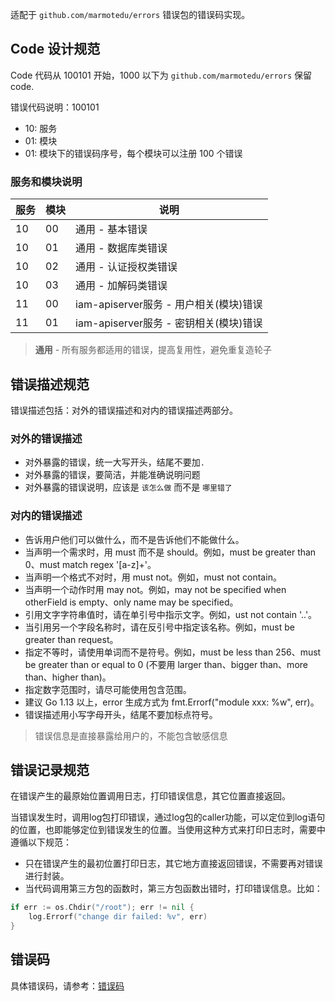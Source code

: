 适配于 `github.com/marmotedu/errors` 错误包的错误码实现。

## Code 设计规范

Code 代码从 100101 开始，1000 以下为 `github.com/marmotedu/errors` 保留 code.

错误代码说明：100101
+ 10: 服务
+ 01: 模块
+ 01: 模块下的错误码序号，每个模块可以注册 100 个错误

### 服务和模块说明

|服务|模块|说明|
|----|----|----|
|10|00|通用 - 基本错误|
|10|01|通用 - 数据库类错误|
|10|02|通用 - 认证授权类错误|
|10|03|通用 - 加解码类错误|
|11|00|iam-apiserver服务 - 用户相关(模块)错误|
|11|01|iam-apiserver服务 - 密钥相关(模块)错误|

> **通用** - 所有服务都适用的错误，提高复用性，避免重复造轮子

## 错误描述规范

错误描述包括：对外的错误描述和对内的错误描述两部分。

### 对外的错误描述

- 对外暴露的错误，统一大写开头，结尾不要加`.`
- 对外暴露的错误，要简洁，并能准确说明问题
- 对外暴露的错误说明，应该是 `该怎么做` 而不是 `哪里错了`

### 对内的错误描述

- 告诉用户他们可以做什么，而不是告诉他们不能做什么。
- 当声明一个需求时，用 must 而不是 should。例如，must be greater than 0、must match regex '[a-z]+'。
- 当声明一个格式不对时，用 must not。例如，must not contain。
- 当声明一个动作时用 may not。例如，may not be specified when otherField is empty、only name may be specified。
- 引用文字字符串值时，请在单引号中指示文字。例如，ust not contain '..'。
- 当引用另一个字段名称时，请在反引号中指定该名称。例如，must be greater than request。
- 指定不等时，请使用单词而不是符号。例如，must be less than 256、must be greater than or equal to 0 (不要用 larger than、bigger than、more than、higher than)。
- 指定数字范围时，请尽可能使用包含范围。
- 建议 Go 1.13 以上，error 生成方式为 fmt.Errorf("module xxx: %w", err)。
- 错误描述用小写字母开头，结尾不要加标点符号。

> 错误信息是直接暴露给用户的，不能包含敏感信息

## 错误记录规范

在错误产生的最原始位置调用日志，打印错误信息，其它位置直接返回。

当错误发生时，调用log包打印错误，通过log包的caller功能，可以定位到log语句的位置，也即能够定位到错误发生的位置。当使用这种方式来打印日志时，需要中遵循以下规范：

- 只在错误产生的最初位置打印日志，其它地方直接返回错误，不需要再对错误进行封装。
- 当代码调用第三方包的函数时，第三方包函数出错时，打印错误信息。比如：

```go
if err := os.Chdir("/root"); err != nil {
    log.Errorf("change dir failed: %v", err)
}
```

## 错误码

具体错误码，请参考：[错误码](./error_code_generated.md)